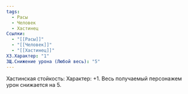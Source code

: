 ```yaml
---
tags:
  - Расы
  - Человек
  - Хастинец
Ссылки:
  - "[[Расы]]"
  - "[[Человек]]"
  - "[[Хастинец]]"
ХЗ.Характер: "1"
ЗЩ.Снижение урона (Любой весь): "5"
---
```

Хастинская стойкость:
Характер: +1.
Весь получаемый персонажем урон снижается на 5.






